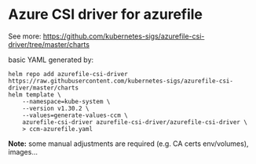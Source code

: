 # Azure CSI driver for azurefile


See more: https://github.com/kubernetes-sigs/azurefile-csi-driver/tree/master/charts

basic YAML generated by:

```
helm repo add azurefile-csi-driver https://raw.githubusercontent.com/kubernetes-sigs/azurefile-csi-driver/master/charts
helm template \
    --namespace=kube-system \
    --version v1.30.2 \
    --values=generate-values-ccm \
    azurefile-csi-driver azurefile-csi-driver/azurefile-csi-driver \
    > ccm-azurefile.yaml
```

**Note:** some manual adjustments are required (e.g. CA certs env/volumes), images...
